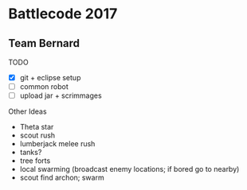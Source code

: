 # Battlecode 2017
## Team Bernard

TODO

- [x] git + eclipse setup
- [ ] common robot
- [ ] upload jar + scrimmages

Other Ideas

- Theta star
- scout rush
- lumberjack melee rush
- tanks?
- tree forts
- local swarming (broadcast enemy locations; if bored go to nearby)
- scout find archon; swarm
